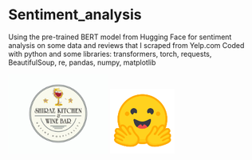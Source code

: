 # Sentiment_analysis
Using the pre-trained BERT model from Hugging Face for sentiment analysis on some data and reviews that I scraped from Yelp.com
Coded with python and some libraries: transformers, torch, requests, BeautifulSoup, re, pandas, numpy, matplotlib
<div> 
<img src="s.jpg" width="200" /> 
<img src="R.png" width="130" />
</div>
